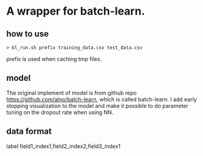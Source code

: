# A wrapper for batch-learn.

## how to use
    > bl_run.sh prefix training_data.csv test_data.csv

prefix is used when caching tmp files.

## model
The original implement of model is from github repo https://github.com/alno/batch-learn,
which is called batch-learn. I add early stopping visualization to the model and 
make it possible to do parameter tuning on the dropout rate when using NN.

## data format
label field1_index1,field2_index2,field3_index1

